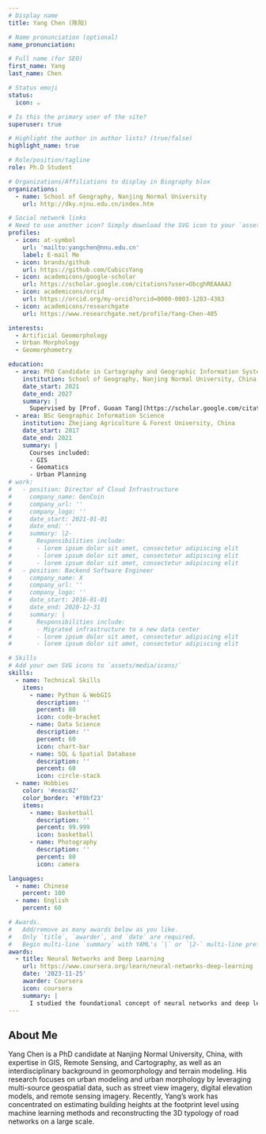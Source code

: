 ```yaml
---
# Display name
title: Yang Chen (陈阳)

# Name pronunciation (optional)
name_pronunciation: 

# Full name (for SEO)
first_name: Yang
last_name: Chen

# Status emoji
status:
  icon: ☕️

# Is this the primary user of the site?
superuser: true

# Highlight the author in author lists? (true/false)
highlight_name: true

# Role/position/tagline
role: Ph.D Student

# Organizations/Affiliations to display in Biography blox
organizations:
  - name: School of Geography, Nanjing Normal University
    url: http://dky.njnu.edu.cn/index.htm

# Social network links
# Need to use another icon? Simply download the SVG icon to your `assets/media/icons/` folder.
profiles:
  - icon: at-symbol
    url: 'mailto:yangchen@nnu.edu.cn'
    label: E-mail Me
  - icon: brands/github
    url: https://github.com/CubicsYang
  - icon: academicons/google-scholar
    url: https://scholar.google.com/citations?user=ObcghREAAAAJ
  - icon: academicons/orcid
    url: https://orcid.org/my-orcid?orcid=0000-0003-1283-4363
  - icon: academicons/researchgate
    url: https://www.researchgate.net/profile/Yang-Chen-405

interests:
  - Artificial Geomorphology
  - Urban Morphology
  - Geomorphometry

education:
  - area: PhD Candidate in Cartography and Geographic Information Systems
    institution: School of Geography, Nanjing Normal University, China
    date_start: 2021
    date_end: 2027
    summary: |
      Supervised by [Prof. Guoan Tang](https://scholar.google.com/citations?user=QP5oEWMAAAAJ).
  - area: BSc Geographic Information Science
    institution: Zhejiang Agriculture & Forest University, China
    date_start: 2017
    date_end: 2021
    summary: |
      Courses included:
      - GIS
      - Geomatics
      - Urban Planning
# work:
#   - position: Director of Cloud Infrastructure
#     company_name: GenCoin
#     company_url: ''
#     company_logo: ''
#     date_start: 2021-01-01
#     date_end: ''
#     summary: |2-
#       Responsibilities include:
#       - lorem ipsum dolor sit amet, consectetur adipiscing elit
#       - lorem ipsum dolor sit amet, consectetur adipiscing elit
#       - lorem ipsum dolor sit amet, consectetur adipiscing elit
#   - position: Backend Software Engineer
#     company_name: X
#     company_url: ''
#     company_logo: ''
#     date_start: 2016-01-01
#     date_end: 2020-12-31
#     summary: |
#       Responsibilities include:
#       - Migrated infrastructure to a new data center
#       - lorem ipsum dolor sit amet, consectetur adipiscing elit
#       - lorem ipsum dolor sit amet, consectetur adipiscing elit

# Skills
# Add your own SVG icons to `assets/media/icons/`
skills:
  - name: Technical Skills
    items:
      - name: Python & WebGIS
        description: ''
        percent: 80
        icon: code-bracket
      - name: Data Science
        description: ''
        percent: 60
        icon: chart-bar
      - name: SQL & Spatial Database
        description: ''
        percent: 60
        icon: circle-stack
  - name: Hobbies
    color: '#eeac02'
    color_border: '#f0bf23'
    items:
      - name: Basketball
        description: ''
        percent: 99.999
        icon: basketball
      - name: Photography
        description: ''
        percent: 80
        icon: camera

languages:
  - name: Chinese
    percent: 100
  - name: English
    percent: 60

# Awards.
#   Add/remove as many awards below as you like.
#   Only `title`, `awarder`, and `date` are required.
#   Begin multi-line `summary` with YAML's `|` or `|2-` multi-line prefix and indent 2 spaces below.
awards:
  - title: Neural Networks and Deep Learning
    url: https://www.coursera.org/learn/neural-networks-deep-learning
    date: '2023-11-25'
    awarder: Coursera
    icon: coursera
    summary: |
      I studied the foundational concept of neural networks and deep learning. By the end, I was familiar with the significant technological trends driving the rise of deep learning; build, train, and apply fully connected deep neural networks; implement efficient (vectorized) neural networks; identify key parameters in a neural network’s architecture; and apply deep learning to your own applications.
---
```


## About Me

Yang Chen is a PhD candidate at Nanjing Normal University, China, with expertise in GIS, Remote Sensing, and Cartography, as well as an interdisciplinary background in geomorphology and terrain modeling.
His research focuses on urban modeling and urban morphology by leveraging multi-source geospatial data, such as street view imagery, digital elevation models, and remote sensing imagery.
Recently, Yang’s work has concentrated on estimating building heights at the footprint level using machine learning methods and reconstructing the 3D typology of road networks on a large scale.